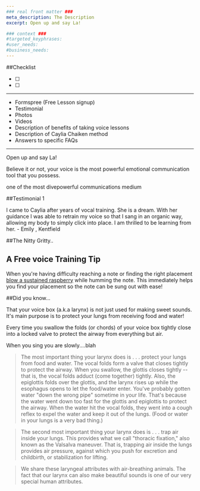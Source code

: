 ```yaml
---
### real front matter ###
meta_description: The Description
excerpt: Open up and say La!

### context ###
#targeted_keyphrases:
#user_needs:
#business_needs:
---
```

##Checklist

- [ ]
- [ ]

---

- Formspree (Free Lesson signup)
- Testimonial
- Photos
- Videos
- Description of benefits of taking voice lessons
- Description of Caylia Chaiken method
- Answers to specific FAQs

---

Open up and say La!

Believe it or not, your voice is the most powerful emotional communication tool that you possess.

one of the most divepowerful communications medium




##Testimonial 1

I came to Caylia after years of vocal training. She is a dream. With her guidance I was able to retrain my voice so that I sang in an organic way, allowing my body to simply click into place. I am thrilled to be learning from her. - Emily , Kentfield

##The Nitty Gritty..

## A Free voice Training Tip

When you're having difficulty reaching a note or finding the right placement [blow a sustained raspberry](https://www.youtube.com/watch?v=bPYvluJlwHA) while humming the note. This immediately helps you find your placement so the note can be sung out with ease!

##Did you know...

That your voice box (a.k.a larynx) is not just used for making sweet sounds. It's main purpose is to protect your lungs from receiving food and water!

Every time you swallow the folds (or chords) of your voice box tightly close into a locked valve to protect the airway from everything but air.

When you sing you are slowly....blah




> The most important thing your larynx does is . . .
protect your lungs from food and water. The vocal folds form a valve that closes tightly to protect the airway. When you swallow, the glottis closes tightly --that is, the vocal folds adduct (come together) tightly. Also, the epiglottis folds over the glottis, and the larynx rises up while the esophagus opens to let the food/water enter. You've probably gotten water "down the wrong pipe" sometime in your life. That's because the water went down too fast for the glottis and epiglottis to protect the airway. When the water hit the vocal folds, they went into a cough reflex to expel the water and keep it out of the lungs. (Food or water in your lungs is a very bad thing.)

> The second most important thing your larynx does is . . .
trap air inside your lungs. This provides what we call "thoracic fixation," also known as the Valsalva maneuver. That is, trapping air inside the lungs provides air pressure, against which you push for excretion and childbirth, or stabilization for lifting.

> We share these laryngeal attributes with air-breathing animals. The fact that our larynx can also make beautiful sounds is one of our very special human attributes.
>
<!---

VOICE STUDENTS
My voice students are driven and goal oriented. They are independent thinkers who have a commitment and willingness to move forward. They are courageous and bold and ready to overcome their fears of performance and expressing themselves.

 Voice Student Hobbies: Drama, Theater, Singing Shows, Songwriting

Voice Students Books & Music: Musical Theater, Popular Songs and Radio Top 40, Indie music
  --->


<!---
In your voice lesson you will be guided in learning the foundations of singing, breath control, ear training, rhythm recognition, diction, identify and expand vocal range, musical style and interpretation, performance technique, and nurturing of your own individual quality of sound and musical style.  You will experience an immediate change in how you sing and gain self-confidence as you learn to express yourself through your music!

At the beginning of your session your voice lesson will include “VOCALIZES”, vocal exercises, that help free your voice, expand your vocal range, implement breath and vocal control, maintain placement and support, and learn to open the mouth and throat to properly shape the sound of your unique voice.  After some fun, and sometimes goofy exercises, you will transfer the technique of open and relaxed singing in a song that is appropriate for your vocal range and musical taste.
As  you learn your song you start to transfer many of the vocal techniques and musicianship skills that you have learned in your exercises.  In the process of learning to sing, I will encourage you to find a personal interpretation of your song and make it your own!   

Singing is a natural extension of your speaking voice!  Learning to sing is very natural!  When you are born the first thing you do is cry. Crying is sustained sound and that is what you do when you sing!  Whether you sing for the love of it, want to become more confident in singing in public, or if you want to become a musical performer, singing is organic and a natural extension of your vocal expression.

In group sessions
students are encouraged to support and learn from their colleagues.  By observing someone else’s journey, you learn valuable skills of assessing another person’s vocal expertise, applying it to one’s own technique and “getting it” in a fun and supportive environment.  The group setting inspires quick learning and helpful guidance, along with invaluable qualities of empathy and encouragement.  

THIS IS FROM THE ADULT SINGING CLASSES PAGE http://chaikenmusic.com/www.chaikenmusic.com/ADULT_CLASSES.html

Even if you don't want to sing professionally, learning how to free your voice can have all kinds of benefits. It can help you deal with stage fright, save you from losing your voice when you speak a lot, improve the tone in your speaking and singing voice, and help you to communicate with confidence.

As a performer, Musical Director, Vocal and Acting Coach and Arranger for many Children's and Adult Musical Theater productions, I can help you learn to be more comfortable being in front of a group, performing on stage, conducting meetings or just meeting new people.

Join the fun and sing with others, share your voices and learn to have fun playing as you learn life long skills in vocal production.
-->

<!---

At the Caylia Chaiken Music Studio
Singing is taught as an extension of one’s natural speaking voice – everyone can sing!
The singer learns breath control, pitch recognition, posture, vocal placement and  performance techniques that will bring their singing to a professional level.
--->
